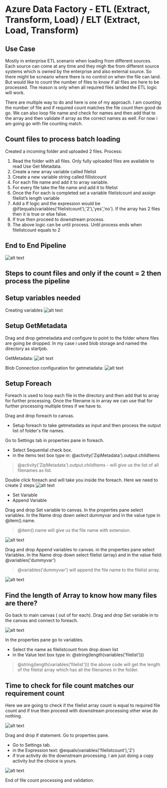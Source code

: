 # Azure Data Factory - ETL (Extract, Transform, Load) / ELT (Extract, Load, Transform)

## Use Case

Mostly in enterprise ETL scenario when loading from different sources. Each source can come at any time and they migh tbe from different source systems which is owned by the enterprise and also external source. So there might be scneario where there is no control on when the file can land. But would like to count the number of files to know if all files are here to be processed. The reason is only when all required files landed the ETL logic will work.

There are multiple way to do and here is one of my approach. I am counting the number of file and if required count matches the file count then good do go. We can also loop file name and check for names and then add that to the array and then validate if array as the correct names as well. For now i am going go with file counting match.

## Count files to process batch loading

Created a incoming folder and uploaded 2 files.
Process:

1) Read the folder with all files. Only fully uploaded files are available to read Use Get Metadata.
2) Create a new array variable called filelist
3) Create a new variable string called fillistcount
4) For each file name and add it to array variable.
5) For every file take the file name and add it to filelist
6) Once the For each is completed set a variable filelistcount and assign filelist’s length variable
7) Add a If logic and the expression would be @if(equals(variables('filelistcount'),'2'),'yes','no'). If the array has 2 files then it is true or else false.
8) If true then proceed to downstream process.
9) The above logic can be until process. Until process ends when filelistcount equals to 2


## End to End Pipeline

![alt text](https://github.com/balakreshnan/wagsrepo/blob/master/images/img2.jpg "End to End Flow")

## Steps to count files and only if the count = 2 then process the pipeline

## Setup variables needed

Creating variables
![alt text](https://github.com/balakreshnan/wagsrepo/blob/master/images/img1.jpg "Create Variables")

## Setup GetMetadata

Drag and drop getmetadata and configure to point to the folder where files are going be dropped. In my case
i used blob storage and named the directory as startjob.

GetMetadata:
![alt text](https://github.com/balakreshnan/wagsrepo/blob/master/images/img21.JPG "Create GetMetadata")

Blob Connection configuration for getmetadata:
![alt text](https://github.com/balakreshnan/wagsrepo/blob/master/images/img22.JPG "Blob configuration")

## Setup Foreach

Foreach is used to loop each file in the directory and then add that to array for further processing. Once the filename is in array we can use that for further processing multiple times if we have to.

Drag and drop foreach to canvas. 

- Setup foreach to take getmetadata as input and then process the output list of folder's file names.

Go to Settings tab in properties pane in foreach.

- Select Sequential check box.
- in the items text box type in: @activity('ZipMetadata').output.childItems

> @activity('ZipMetadata').output.childItems - will give us the list of all filenames as list.


Double click foreach and will take you inside the foreach. Here we need to create 2 steps
![alt text](https://github.com/balakreshnan/wagsrepo/blob/master/images/img3.jpg "For Each")

- Set Variable
- Append Variable

Drag and drop Set variable to canvas. In the properties pane select variables. In the Name drop down select dummyvar and in the value type in @item().name. 

> @item().name will give us the file name with extension.

![alt text](https://github.com/balakreshnan/wagsrepo/blob/master/images/img4.jpg "For Each")

Drag and drop Append variables to canvas. in the properties pane select Variables. In the Name drop down select filelist (array) and in the value field: @variables('dummyvar')

> @variables('dummyvar') will append the file name to the filelist array.

![alt text](https://github.com/balakreshnan/wagsrepo/blob/master/images/img5.jpg "For Each")

## Find the length of Array to know how many files are there?

Go back to main canvas ( out of for each). Drag and drop Set variable in to the canvas and connect to foreach.

![alt text](https://github.com/balakreshnan/wagsrepo/blob/master/images/img6.jpg "For Each")

In the properties pane go to variables. 

- Select the name as filelistcount from drop down list
- in the Value text box type in: @string(length(variables('filelist')))

> @string(length(variables('filelist'))) the above code will get the length of the filelist array which has all the filenames in the folder.

## Time to check for file count matches our requirement count

Here we are going to check if the filelist array count is equal to required file count and if true then proceed with downstream processing other wise do nothing.

![alt text](https://github.com/balakreshnan/wagsrepo/blob/master/images/img7.jpg "IF condition")

Drag and drop if statement. Go to properties pane.

- Go to Settings tab.
- in the Expression text: @equals(variables('filelistcount'),'2')
- if true activity do the downstream processing. I am just doing a copy activity but the choice is yours.

![alt text](https://github.com/balakreshnan/wagsrepo/blob/master/images/img8.jpg "IF expression")

End of file count processing and validation.
